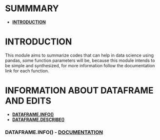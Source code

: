 

# SUMMMARY
- **[INTRODUCTION](#introduction)**





# INTRODUCTION
This module aims to summarize codes that can help in data science using pandas, some function parameters will be, because this module intends to be simple and synthesized, for more information follow the documentation link for each function.








# INFORMATION ABOUT DATAFRAME AND EDITS
- **[DATAFRAME.INFO()](#dataframeinfo---documentation)**
- **[DATAFRAME.DESCRIBE()](#dataframedescribe---documentation)**


### DATAFRAME.INFO() - **[DOCUMENTATION](https://pandas.pydata.org/docs/reference/api/pandas.DataFrame.info.html)**
```python


```







